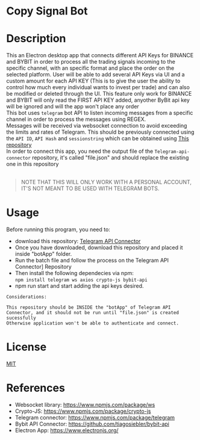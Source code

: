 # Copy Signal Bot
# Description
This an Electron desktop app that connects different API Keys for BINANCE and BYBIT in order to process all the trading signals incoming to the specific channel, with an specific format and place the order on the selected platform. User will be able to add several API Keys via UI and a custom amount for each API KEY (This is to give the user the ability to control how much every individual wants to invest per trade) and can also be modified or deleted through the UI. This feature only work for BINANCE and BYBIT will only read the FIRST API KEY added, anyother ByBit api key will be ignored and will the app won't place any order<br />
This bot uses ```telegram``` bot API to listen incoming messages from a specific channel in order to process the messages using REGEX.<br />
Messages will be received via websocket connection to avoid exceeding the limits and rates of Telegram. This should be previously connected using the ```API ID```, ```API Hash``` and ```sessionstring``` which can be obtained using [This repository](https://github.com/cambiosdak/Telegram-api-connector)<br />
In order to connect this app, you need the output file of the ```Telegram-api-connector``` repository, it's called "file.json" and should replace the existing one in this repository<br /> <br />
> NOTE THAT THIS WILL ONLY WORK WITH A PERSONAL ACCOUNT, IT'S NOT MEANT TO BE USED WITH TELEGRAM BOTS.

# Usage
Before running this program, you need to:
- download this repository: [Telegram API Connector](https://github.com/cambiosdak/Telegram-api-connector)
- Once you have downloaded, download this repository and placed it inside "botApp" folder.
- Run the batch file and follow the process on the Telegram API Connector] Repository
- Then install the following dependecies via npm: <br />
```npm install telegram ws axios crypto-js bybit-api```
- npm run start and start adding the api keys desired.

```
Considerations:

This repository should be INSIDE the "botApp" of Telegram API Connector, and it should not be run until "file.json" is created sucessfully 
Otherwise application won't be able to authenticate and connect.

```
# License

[MIT](https://opensource.org/license/mit/)
# References

- Websocket library: https://www.npmjs.com/package/ws
- Crypto-JS: https://www.npmjs.com/package/crypto-js
- Telegram connector: https://www.npmjs.com/package/telegram
- Bybit API Connector: https://github.com/tiagosiebler/bybit-api
- Electron App: https://www.electronjs.org/
